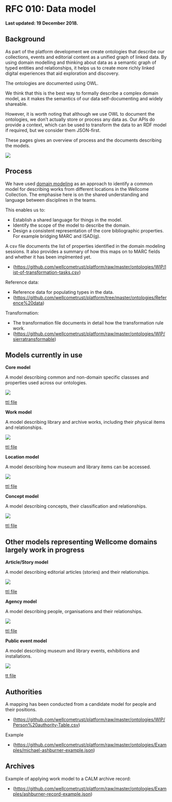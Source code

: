 # RFC 010: Data model

**Last updated: 19 December 2018.**

## Background

As part of the platform development we create ontologies that describe our collections, events and editorial content as a unified graph of linked data. By using domain modelling and thinking about data as a semantic graph of typed entities and relationships, it helps us to create more richly linked digital experiences that aid exploration and discovery.

The ontologies are documented using OWL. 

We think that this is the best way to formally describe a complex domain model, as it makes the semantics of our data self-documenting and widely shareable.

However, it is worth noting that although we use OWL to document the ontologies, we don’t actually store or process any data as. Our APIs do provide a context, which can be used to transform the data to an RDF model if required, but we consider them JSON-first.

These pages gives an overview of process and the documents describing the models. 

![](https://github.com/wellcometrust/platform/raw/master/ontologies/Documentation/Uber-wellcome-ontology.png)

## Process

We have used [domain modeling](https://en.wikipedia.org/wiki/Domain_model) as an approach to identify a common model for describing works from different locations in the Wellcome Collection. The emphasise here is on the shared understanding and language between disciplines in the teams.

This enables us to:
* Establish a shared language for things in the model.
* Identify the scope of the model to describe the domain.
* Design a consistent representation of the core bibliographic properties. For example bridging MARC and ISAD(g).

A csv file documents the list of properties identified in the domain modeling sessions. It also provides a summary of how this maps on to MARC fields and whether it has been implmented yet.
* (https://github.com/wellcometrust/platform/raw/master/ontologies/WIP/list-of-transformation-tasks.csv)

Reference data:
* Reference data for populating types in the data.
* (https://github.com/wellcometrust/platform/tree/master/ontologies/Reference%20data)

Transformation:
* The transformation file documents in detail how the transformation rule work.
* (https://github.com/wellcometrust/platform/raw/master/ontologies/WIP/sierratransformable)

## Models currently in use

**Core model**

A model describing common and non-domain specific classses and properties used across our ontologies.

![](https://github.com/wellcometrust/platform/raw/master/ontologies/Documentation/Core-Ontology.png)

[ttl file](https://github.com/wellcometrust/platform/raw/master/ontologies/Schema/core-ontology.ttl)

**Work model**

A model describing library and archive works, including their physical items and relationships.

![](https://github.com/wellcometrust/platform/raw/master/ontologies/Documentation/Work-Ontology.png)

[ttl file](https://github.com/wellcometrust/platform/raw/master/ontologies/Schema/work-ontology.ttl)

**Location model**

A model describing how museum and library items can be accessed.

![](https://github.com/wellcometrust/platform/raw/master/ontologies/Documentation/Location-Ontology.png)

[ttl file](https://github.com/wellcometrust/platform/raw/master/ontologies/Schema/location-ontology.ttl)

**Concept model**

A model describing concepts, their classification and relationships.

![](https://github.com/wellcometrust/platform/raw/master/ontologies/Documentation/Concept-Ontology.png)

[ttl file](https://github.com/wellcometrust/platform/raw/master/ontologies/Schema/concept-ontology.ttl)


## Other models representing Wellcome domains largely work in progress

**Article/Story model**

A model describing editorial articles (stories) and their relationships.

![](https://github.com/wellcometrust/platform/raw/master/ontologies/Documentation/Article-Ontology.png)

[ttl file](https://github.com/wellcometrust/platform/raw/master/ontologies/Schema/article-ontology.ttl)

**Agency model**

A model describing people, organisations and their relationships.

![](https://github.com/wellcometrust/platform/raw/master/ontologies/Documentation/Agency-Ontology.png)

[ttl file](https://github.com/wellcometrust/platform/raw/master/ontologies/Schema/agency-ontology.ttl)

**Public event model**

A model describing museum and library events, exhibitions and installations.

![](https://github.com/wellcometrust/platform/raw/master/ontologies/Documentation/Public-Event-Ontology.png)

[tt file](https://github.com/wellcometrust/platform/raw/master/ontologies/Schema/public-event-ontology.ttl)

## Authorities
A mapping has been conducted from a candidate model for people and their positions.
* (https://github.com/wellcometrust/platform/raw/master/ontologies/WIP/Person%20authority-Table.csv)

Example
* (https://github.com/wellcometrust/platform/raw/master/ontologies/Examples/michael-ashburner-example.json)

## Archives
Example of applying work model to a CALM archive record:
* (https://github.com/wellcometrust/platform/raw/master/ontologies/Examples/ashburner-record-example.json)


